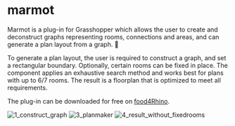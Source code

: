 # marmot
Marmot is a plug-in for Grasshopper which allows the user to create and deconstruct graphs representing rooms, connections and areas, and can generate a plan layout from a graph. 🏡

To generate a plan layout, the user is required to construct a graph, and set a rectangular boundary. Optionally, certain rooms can be fixed in place. 
The component applies an exhaustive search method and works best for plans with up to 6/7 rooms. The result is a floorplan that is optimized to meet all requirements. 

The plug-in can be downloaded for free on [food4Rhino](https://www.food4rhino.com/en/app/marmot).

![1_construct_graph](https://github.com/yannickmacken/marmot/assets/93203883/a48781db-2fc4-4f08-944f-c35a423589b2)
![3_planmaker](https://github.com/yannickmacken/marmot/assets/93203883/3e51160e-6d9f-4d2d-a1bb-1ff229c39285)
![4_result_without_fixedrooms](https://github.com/yannickmacken/marmot/assets/93203883/6a5f4a21-3e22-42f0-a67a-7086c34fc0af)
